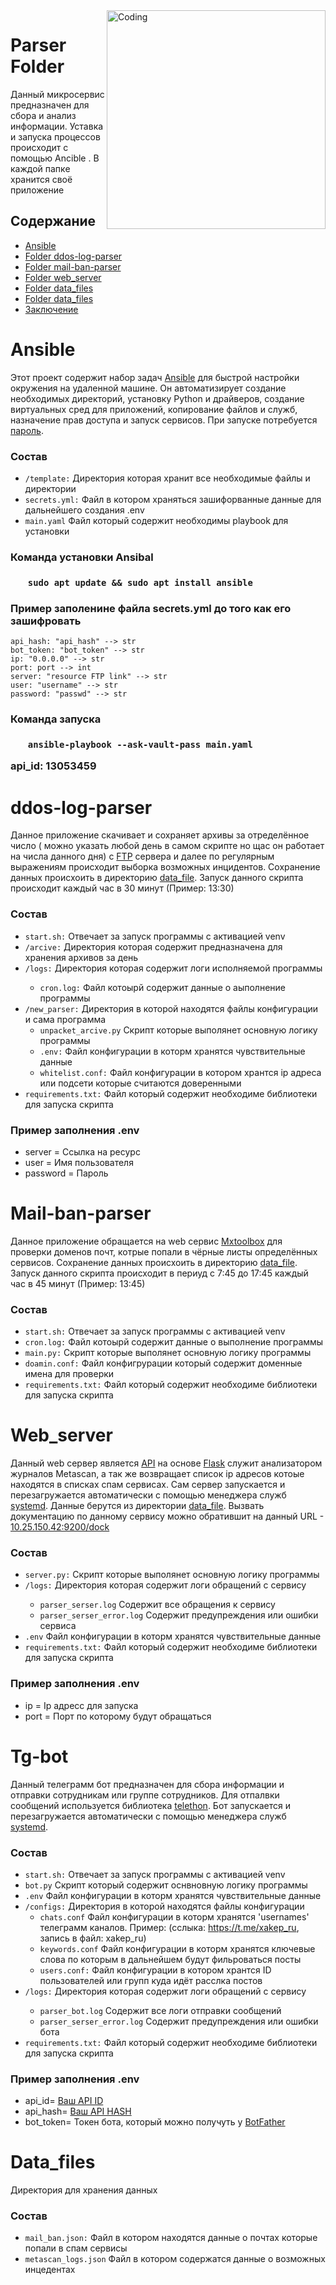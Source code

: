 <!DOCTYPE html>
<html>
  <body>
    <img align="right" alt="Coding" width="350" src="https://user-images.githubusercontent.com/113009998/233772381-b051a566-85af-4f28-a6e1-5aa209f37318.png">
    <h1>Parser Folder</h1>
    <p>Данный микросервис предназначен для сбора и анализ информации. Уставка и запуска процессов происходит с помощью Ancible . В каждой папке хранится своё приложение</p>
    <h2>Содержание</h2>
    <ul>
      <li><a href="#ansible">Ansible</a></li>
      <li><a href="#ddos">Folder ddos-log-parser</a></li>
      <li><a href="#mail">Folder mail-ban-parser</a></li>
      <li><a href="#web_server">Folder web_server</a></li>
      <li><a href="#data_files">Folder data_files </a></li>
      <li><a href="#bot">Folder data_files </a></li>
      <li><a href="#end">Заключение</a></li>
    </ul>
    <h1 id="ansible">Ansible</h1>
    <p>Этот проект содержит набор задач <a href="https://habr.com/ru/articles/305400/">Ansible</a> для быстрой настройки окружения на удаленной машине. Он автоматизирует создание необходимых директорий, установку Python и драйверов, создание виртуальных сред для приложений, копирование файлов и служб, назначение прав доступа и запуск сервисов. При запуске потребуется <a href="https://t.me/IgnatPesk">пароль</a>.</p>
    <h3>Состав</h3>
    <ul>
      <li><code>/template:</code> Директория которая хранит все необходимые файлы и директории</li>
      <li><code>secrets.yml:</code> Файл в  котором храняться зашифорванные данные для дальнейшего создания .env</li>
      <li><code>main.yaml</code> Файл который содержит необходимы playbook для установки</li>
    </ul>
    <h3>Команда установки Ansibal<h3>
    <ul>
    <pre><code>sudo apt update && sudo apt install ansible</code></pre>
    </ul>  
    <h3>Пример заполенине файла secrets.yml до того как его зашифровать</h3>
    <pre><code>api_hash: "api_hash" --> str
bot_token: "bot_token" --> str
ip: "0.0.0.0" --> str
port: port --> int
server: "resource FTP link" --> str
user: "username" --> str
password: "passwd" --> str</code></pre>
    </ul>
    <h3>Команда запуска<h3>
    <ul>
    <pre><code>ansible-playbook --ask-vault-pass main.yaml</code></pre>
    </ul>
        api_id: 13053459
    <h1 id="ddos">ddos-log-parser</h1>
    <p>Данное приложение скачивает и сохраняет архивы за отределённое число ( можно указать любой день в самом скрипте но щас он работает на числа данного дня) с <a href="https://ru.wikipedia.org/wiki/FTP">FTP</a> сервера и далее по регулярным выражениям происходит выборка возможных инцидентов. Сохранение данных происхоить в директорию <a href="#data_files" >data_file</a>. Запуск данного скрипта происходит каждый час в 30 минут (Пример: 13:30)</p>
    <h3>Состав</h3>
    <ul>
      <li><code>start.sh:</code> Отвечает за запуск программы с активацией venv</li>
      <li><code>/arcive:</code> Директория которая содержит предназначена для хранения архивов за день</li>
      <li><code>/logs:</code> Директория которая содержит логи исполняемой программы </li>
      <ul>
       <li><code>cron.log:</code> Файл котоырй содержит данные о аыполнение программы</li>
       </ul>
<li><code>/new_parser:</code> Директория в которой находятся файлы конфигурации и сама программа
      <ul>
        <li><code>unpacket_arcive.py</code> Скрипт которые выполянет основную логику программы </li>
        <li><code>.env:</code> Файл конфигурации в которм хранятся чувствительные данные</li>
        <li><code>whitelist.conf:</code> Файл конфигурации в котором хрантся ip адреса или подсети которые считаются доверенными </li>
      </ul>
      <li><code>requirements.txt:</code> Файл который содержит необходиме библиотеки для запуска скрипта</li>
</li>
    </ul>
    <h3>Пример заполнения .env</h3>
    <ul>
    <li>server = Ссылка на ресурс</li> 
    <li>user = Имя пользователя</li> 
    <li>password = Пароль </li>
    </ul>
    <h1 id="mail">Mail-ban-parser</h1>
    <p>Данное приложение обращается на web сервис <a href="https://mxtoolbox.com/">Mxtoolbox</a> для проверки доменов почт, котрые попали в чёрные листы определённых сервисов. Сохранение данных происхоить в директорию <a href="#data_files" >data_file</a>. Запуск данного скрипта происходит в периуд с 7:45 до 17:45 каждый час в 45 минут (Пример: 13:45)</p>
    <h3>Состав</h3>
    <ul>
      <li><code>start.sh:</code> Отвечает за запуск программы с активацией venv</li>
       <li><code>cron.log:</code> Файл котоырй содержит данные о выполнение программы</li>
       <li><code>main.py:</code> Скрипт которые выполянет основную логику программы</li>
<li><code>doamin.conf:</code> Файл конфигрурации который содержит доменные имена для проверки</li>
      <li><code>requirements.txt:</code> Файл который содержит необходиме библиотеки для запуска скрипта</li>
</li>
    </ul>
    <h1 id="web_server">Web_server</h1>
    <p>Данный web сервер является <a href="https://habr.com/ru/articles/464261/">API</a> на основе <a href="https://flask.palletsprojects.com/en/latest/">Flask</a> служит анализатором журналов Metascan, а так же возвращает список ip адресов котоые находятся в списках спам сервисах. Сам сервер запускается и перезагружается автоматически c помощью менеджера служб <a href="https://habr.com/ru/companies/slurm/articles/255845/">systemd</a>. Данные берутся из директории <a href="#data_files" >data_file</a>. Вызвать документацию по данному сервису можно обратившит на данный URL - <a href="http://10.25.150.42:9200/dock">10.25.150.42:9200/dock</a></p>
    <h3>Состав</h3>
    <ul>
       <li><code>server.py:</code> Скрипт которые выполянет основную логику программы</li>
       <li><code>/logs:</code> Директория которая содержит логи обращений с сервису</li>
       <ul>
      <li><code>parser_serser.log</code> Содержит все обращения к сервису</li>
       <li><code>parser_serser_error.log</code> Содержит предупреждения или ошибки сервиса</li>
       </ul>
      <li><code>.env</code> Файл конфигурации в которм хранятся чувствительные данные</li>
      <li><code>requirements.txt:</code> Файл который содержит необходиме библиотеки для запуска скрипта</li>
    </ul>
    <h3>Пример заполнения .env</h3>
    <ul>
    <li>ip = Ip адресс для запуска</li> 
    <li>port = Порт по которому будут обращаться</li> 
    </ul>
    <h1 id="bot">Tg-bot</h1>
    <p>Данный телеграмм бот предназначен для сбора информации и отправки сотрудникам или группе сотрудников. Для отпалвки сообщений используется библиотека <a href='https://docs.telethon.dev/en/stable/'>telethon</a>. Бот запускается и перезагружается автоматически c помощью менеджера служб <a href="https://habr.com/ru/companies/slurm/articles/255845/">systemd</a>.</p>
    <h3>Состав</h3>
    <ul>
      <li><code>start.sh:</code> Отвечает за запуск программы с активацией venv</li>
      <li><code>bot.py</code> Скрипт который содержит оснвновную логику программы</li>
      <li><code>.env</code> Файл конфигурации в которм хранятся чувствительные данные </li>
      <li><code>/configs:</code> Директория в которой находятся файлы конфигурации
      <ul>
        <li><code>chats.conf</code> Файл конфигурации в которм хранятся 'usernames' телеграмм каналов. Пример: (сслыка: <a href='https://t.me/xakep_ru'>https://t.me/xakep_ru</a>, запись в файл: xakep_ru) </li>
        <li><code>keywords.conf</code> Файл конфигурации в которм хранятся ключевые слова по которым в дальнейшем будут фильроваться посты</li>
        <li><code>users.conf:</code> Файл конфигурации в котором хрантся ID пользователей или групп куда идёт расслка постов</li>
      </ul>
      <li><code>/logs:</code> Директория которая содержит логи обращений с сервису</li>
       <ul>
      <li><code>parser_bot.log</code> Содержит все логи отправки сообщений</li>
       <li><code>parser_serser_error.log</code> Содержит предупреждения или ошибки бота</li>
       </ul>
      <li><code>requirements.txt:</code> Файл который содержит необходиме библиотеки для запуска скрипта</li>
</li>
    </ul>
    <h3>Пример заполнения .env</h3>
    <ul>
    <li>api_id= <a href='https://core.telegram.org/'>Ваш API ID</a></li> 
    <li>api_hash= <a href='https://core.telegram.org/'>Ваш API HASH</a></li> 
    <li>bot_token= Токен бота, который можно получуть у <a href='https://t.me/BotFather'>BotFather</a></li>
    </ul>
    <h1 id="data_files">Data_files</h1>
    <p>Директория для хранения данных</p>
    <h3>Состав</h3>
    <ul>
    <li><code>mail_ban.json:</code> Файл в котором находятся данные о почтах которые попали в спам сервисы</li>
    <li><code>metascan_logs.json</code> Файл в котором содержатся данные о возможных инцедентах</li>
    </ul>
  </body>
</html>